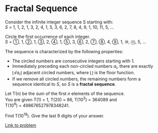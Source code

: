 # Fractal Sequence

<p>Consider the infinite integer sequence S starting with:<br /><var>S</var> = 1, 1, 2, 1, 3, 2, 4, 1, 5, 3, 6, 2, 7, 8, 4, 9, 1, 10, 11, 5, ...</p>

<p>Circle the first occurrence of each integer.<br /><var>S</var> = ①, 1, ②, 1, ③, 2, ④, 1, ⑤, 3, ⑥, 2, ⑦, ⑧, 4, ⑨, 1, ⑩, ⑪, 5, ...</p>

<p>The sequence is characterized by the following properties:</p>
<ul><li>The circled numbers are consecutive integers starting with 1.</li>
<li>Immediately preceding each non-circled numbers <var>a<sub>i</sub></var>, there are exactly ⌊√<var>a<sub>i</sub></var>⌋ adjacent circled numbers, where ⌊⌋ is the floor function.</li>
<li>If we remove all circled numbers, the remaining numbers form a sequence identical to <var>S</var>, so <var>S</var> is a <b>fractal sequence</b>.</li></ul><p>Let T(<var>n</var>) be the sum of the first <var>n</var> elements of the sequence.<br />
You are given T(1) = 1, T(20) = 86, T(10<sup>3</sup>) = 364089 and T(10<sup>9</sup>) = 498676527978348241.</p>

<p>Find T(10<sup>18</sup>). Give the last 9 digits of your answer.</p>

[Link to problem](https://projecteuler.net/problem=535)
